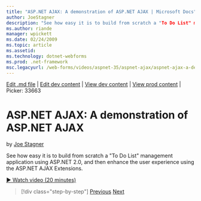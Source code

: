 ```yaml
---
title: "ASP.NET AJAX: A demonstration of ASP.NET AJAX | Microsoft Docs"
author: JoeStagner
description: "See how easy it is to build from scratch a "To Do List" management application using ASP.NET 2.0, and then enhance the user experience using the ASP.NET AJAX..."
ms.author: riande
manager: wpickett
ms.date: 02/24/2009
ms.topic: article
ms.assetid: 
ms.technology: dotnet-webforms
ms.prod: .net-framework
msc.legacyurl: /web-forms/videos/aspnet-35/aspnet-ajax/aspnet-ajax-a-demonstration-of-aspnet-ajax
---
```

[Edit .md file](C:\Projects\msc\dev\Msc.Www\Web.ASP\App_Data\github\web-forms\videos\aspnet-35\aspnet-ajax\aspnet-ajax-a-demonstration-of-aspnet-ajax.md) | [Edit dev content](http://www.aspdev.net/umbraco#/content/content/edit/26640) | [View dev content](http://docs.aspdev.net/tutorials/web-forms/videos/aspnet-35/aspnet-ajax/aspnet-ajax-a-demonstration-of-aspnet-ajax.html) | [View prod content](http://www.asp.net/web-forms/videos/aspnet-35/aspnet-ajax/aspnet-ajax-a-demonstration-of-aspnet-ajax) | Picker: 33663

ASP.NET AJAX: A demonstration of ASP.NET AJAX
====================
by [Joe Stagner](https://github.com/JoeStagner)

See how easy it is to build from scratch a "To Do List" management application using ASP.NET 2.0, and then enhance the user experience using the ASP.NET AJAX Extensions.

[&#9654; Watch video (20 minutes)](https://channel9.msdn.com/Blogs/ASP-NET-Site-Videos/aspnet-ajax-a-demonstration-of-aspnet-ajax)

>[!div class="step-by-step"] [Previous](creating-and-using-an-ajax-enabled-web-service-in-a-web-site.md) [Next](adonet-data-services-with-aspnet-ajax-support.md)